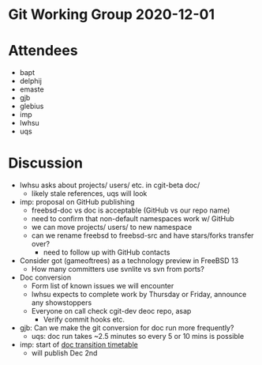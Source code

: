 # Git Working Group 2020-12-01

# Attendees
- bapt
- delphij
- emaste
- gjb
- glebius
- imp
- lwhsu
- uqs

# Discussion

- lwhsu asks about projects/ users/ etc. in cgit-beta doc/
  - likely stale references, uqs will look
- imp: proposal on GitHub publishing
  - freebsd-doc vs doc is acceptable (GitHub vs our repo name)
  - need to confirm that non-default namespaces work w/ GitHub
  - we can move projects/ users/ to new namespace
  - can we rename freebsd to freebsd-src and have stars/forks transfer over?
    - need to follow up with GitHub contacts
- Consider got (gameoftrees) as a technology preview in FreeBSD 13
  - How many committers use svnlite vs svn from ports?
- Doc conversion
  - Form list of known issues we will encounter
  - lwhsu expects to complete work by Thursday or Friday, announce any
    showstoppers
  - Everyone on call check cgit-dev deoc repo, asap
    - Verify commit hooks etc.
- gjb: Can we make the git conversion for doc run more frequently?
  - uqs: doc run takes ~2.5 minutes so every 5 or 10 mins is possible
- imp: start of
  [doc transition timetable](https://hackmd.io/wvtUwJKQSFCcofgw0jE_KA)
  - will publish Dec 2nd
